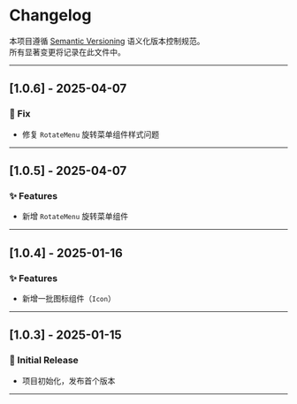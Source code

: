 # Changelog

本项目遵循 [Semantic Versioning](https://semver.org/lang/zh-CN/) 语义化版本控制规范。  
所有显著变更将记录在此文件中。

---

## [1.0.6] - 2025-04-07

### 🐛 Fix

- 修复 `RotateMenu` 旋转菜单组件样式问题

---

## [1.0.5] - 2025-04-07

### ✨ Features

- 新增 `RotateMenu` 旋转菜单组件

---

## [1.0.4] - 2025-01-16

### ✨ Features

- 新增一批图标组件（`Icon`）

---

## [1.0.3] - 2025-01-15

### 🎉 Initial Release

- 项目初始化，发布首个版本

---

<!-- 以下是版本链接占位，可在使用 GitHub Releases 或 tags 后替换 -->
<!--
[Unreleased]: https://github.com/JY-HE/koihe-boat
[1.0.5]: https://github.com/JY-HE/koihe-boat/tree/v1.0.5
[1.0.4]: https://github.com/JY-HE/koihe-boat/tree/v1.0.4
-->
